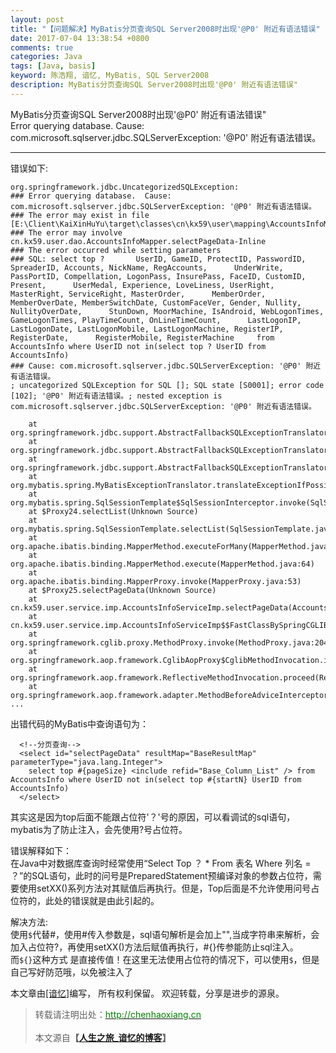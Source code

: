 ```yaml
---
layout: post
title: "【问题解决】MyBatis分页查询SQL Server2008时出现'@P0' 附近有语法错误"
date: 2017-07-04 13:38:54 +0800
comments: true
categories: Java
tags: [Java, basis]
keyword: 陈浩翔, 谙忆, MyBatis, SQL Server2008
description: MyBatis分页查询SQL Server2008时出现'@P0' 附近有语法错误"
---
```


MyBatis分页查询SQL Server2008时出现'@P0' 附近有语法错误"  
Error querying database.  Cause: com.microsoft.sqlserver.jdbc.SQLServerException: '@P0' 附近有语法错误。

<!-- more -->
----------

错误如下:
```
org.springframework.jdbc.UncategorizedSQLException: 
### Error querying database.  Cause: com.microsoft.sqlserver.jdbc.SQLServerException: '@P0' 附近有语法错误。
### The error may exist in file [E:\Client\KaiXinHuYu\target\classes\cn\kx59\user\mapping\AccountsInfoMapper.xml]
### The error may involve cn.kx59.user.dao.AccountsInfoMapper.selectPageData-Inline
### The error occurred while setting parameters
### SQL: select top ?       UserID, GameID, ProtectID, PasswordID, SpreaderID, Accounts, NickName, RegAccounts,      UnderWrite, PassPortID, Compellation, LogonPass, InsurePass, FaceID, CustomID, Present,      UserMedal, Experience, LoveLiness, UserRight, MasterRight, ServiceRight, MasterOrder,      MemberOrder, MemberOverDate, MemberSwitchDate, CustomFaceVer, Gender, Nullity, NullityOverDate,      StunDown, MoorMachine, IsAndroid, WebLogonTimes, GameLogonTimes, PlayTimeCount, OnLineTimeCount,      LastLogonIP, LastLogonDate, LastLogonMobile, LastLogonMachine, RegisterIP, RegisterDate,      RegisterMobile, RegisterMachine     from AccountsInfo where UserID not in(select top ? UserID from AccountsInfo)
### Cause: com.microsoft.sqlserver.jdbc.SQLServerException: '@P0' 附近有语法错误。
; uncategorized SQLException for SQL []; SQL state [S0001]; error code [102]; '@P0' 附近有语法错误。; nested exception is com.microsoft.sqlserver.jdbc.SQLServerException: '@P0' 附近有语法错误。

	at org.springframework.jdbc.support.AbstractFallbackSQLExceptionTranslator.translate(AbstractFallbackSQLExceptionTranslator.java:84)
	at org.springframework.jdbc.support.AbstractFallbackSQLExceptionTranslator.translate(AbstractFallbackSQLExceptionTranslator.java:81)
	at org.springframework.jdbc.support.AbstractFallbackSQLExceptionTranslator.translate(AbstractFallbackSQLExceptionTranslator.java:81)
	at org.mybatis.spring.MyBatisExceptionTranslator.translateExceptionIfPossible(MyBatisExceptionTranslator.java:73)
	at org.mybatis.spring.SqlSessionTemplate$SqlSessionInterceptor.invoke(SqlSessionTemplate.java:371)
	at $Proxy24.selectList(Unknown Source)
	at org.mybatis.spring.SqlSessionTemplate.selectList(SqlSessionTemplate.java:198)
	at org.apache.ibatis.binding.MapperMethod.executeForMany(MapperMethod.java:122)
	at org.apache.ibatis.binding.MapperMethod.execute(MapperMethod.java:64)
	at org.apache.ibatis.binding.MapperProxy.invoke(MapperProxy.java:53)
	at $Proxy25.selectPageData(Unknown Source)
	at cn.kx59.user.service.imp.AccountsInfoServiceImp.selectPageData(AccountsInfoServiceImp.java:33)
	at cn.kx59.user.service.imp.AccountsInfoServiceImp$$FastClassBySpringCGLIB$$f0736e8f.invoke(<generated>)
	at org.springframework.cglib.proxy.MethodProxy.invoke(MethodProxy.java:204)
	at org.springframework.aop.framework.CglibAopProxy$CglibMethodInvocation.invokeJoinpoint(CglibAopProxy.java:718)
	at org.springframework.aop.framework.ReflectiveMethodInvocation.proceed(ReflectiveMethodInvocation.java:157)
	at org.springframework.aop.framework.adapter.MethodBeforeAdviceInterceptor.invoke(MethodBeforeAdviceInterceptor.java:52)
...
```

出错代码的MyBatis中查询语句为：
```
  <!--分页查询-->
  <select id="selectPageData" resultMap="BaseResultMap" parameterType="java.lang.Integer">
    select top #{pageSize} <include refid="Base_Column_List" /> from AccountsInfo where UserID not in(select top #{startN} UserID from AccountsInfo)
  </select>
```

其实这是因为top后面不能跟占位符'？'号的原因，可以看调试的sql语句，mybatis为了防止注入，会先使用?号占位符。  

错误解释如下：  
在Java中对数据库查询时经常使用“Select Top ？ * From 表名 Where 列名 = ？”的SQL语句，此时的问号是PreparedStatement预编译对象的参数占位符，需要使用setXX()系列方法对其赋值后再执行。但是，Top后面是不允许使用问号占位符的，此处的错误就是由此引起的。

解决方法:  
使用```$```代替#，使用#传入参数是，sql语句解析是会加上"",当成字符串来解析，会加入占位符?，再使用setXX()方法后赋值再执行，#{}传参能防止sql注入。  
而```${}```这种方式 是直接传值！在这里无法使用占位符的情况下，可以使用```$```，但是自己写好防范哦，以免被注入了  


本文章由<a href="http://chenhaoxiang.cn/">[谙忆]</a>编写， 所有权利保留。 
欢迎转载，分享是进步的源泉。
<blockquote cite='陈浩翔'>
<p background-color='#D3D3D3'>转载请注明出处：<a href='http://chenhaoxiang.cn'><font color="green">http://chenhaoxiang.cn</font></a><br><br>
本文源自<strong>【<a href='http://chenhaoxiang.cn' target='_blank'>人生之旅_谙忆的博客</a>】</strong></p>
</blockquote>
